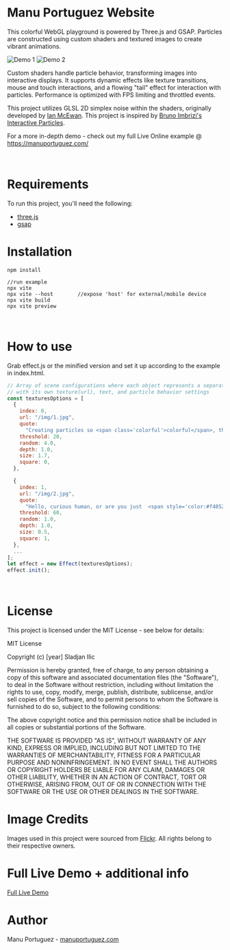 # Manu Portuguez Website

This colorful WebGL playground is powered by Three.js and GSAP. Particles are constructed using custom shaders and textured images to create vibrant animations.

![Demo 1](https://github.com/user-attachments/assets/8adcc20f-205a-43e4-bd06-79a88d9db6d0)
![Demo 2](https://github.com/user-attachments/assets/20772a8e-5572-452d-a39e-481976484d97)

Custom shaders handle particle behavior, transforming images into interactive displays. It supports dynamic effects like texture transitions, mouse and touch interactions, and a flowing "tail" effect for interaction with particles. Performance is optimized with FPS limiting and throttled events.

This project utilizes GLSL 2D simplex noise within the shaders, originally developed by [Ian McEwan](https://github.com/ashima/webgl-noise/blob/master/src/noise2D.glsl). This project is inspired by [Bruno Imbrizi's Interactive Particles](https://github.com/brunoimbrizi/interactive-particles).

For a more in-depth demo - check out my full Live Online example @ https://manuportuguez.com/

<br />

# Requirements

To run this project, you'll need the following:

- [three.js](https://github.com/mrdoob/three.js/)
- [gsap](https://github.com/gsap/gsap)
  <br />

# Installation

```
npm install

//run example
npx vite
npx vite --host        //expose 'host' for external/mobile device
npx vite build
npx vite preview
```

<br />

# How to use

Grab effect.js or the minified version and set it up according to the example in index.html.

```javascript
// Array of scene configurations where each object represents a separate scene
// with its own texture(url), text, and particle behavior settings
const texturesOptions = [
  {
    index: 0,
    url: "/img/1.jpg",
    quote:
      "Creating particles so <span class='colorful'>colorful</span>, they might just distract you from reading this text.",
    threshold: 20,
    random: 4.0,
    depth: 1.0,
    size: 1.7,
    square: 0,
  },

  {
    index: 1,
    url: "/img/2.jpg",
    quote:
      "Hello, curious human, or are you just  <span style='color:#f4852a'>here</span> for the particles?",
    threshold: 60,
    random: 1.0,
    depth: 1.0,
    size: 0.5,
    square: 1,
  },
  ...
];
let effect = new Effect(texturesOptions);
effect.init();
```

<br />

# License

This project is licensed under the MIT License - see below for details:

MIT License

Copyright (c) [year] Sladjan Ilic

Permission is hereby granted, free of charge, to any person obtaining a copy of this software and associated documentation files (the "Software"), to deal in the Software without restriction, including without limitation the rights to use, copy, modify, merge, publish, distribute, sublicense, and/or sell copies of the Software, and to permit persons to whom the Software is furnished to do so, subject to the following conditions:

The above copyright notice and this permission notice shall be included in all copies or substantial portions of the Software.

THE SOFTWARE IS PROVIDED "AS IS", WITHOUT WARRANTY OF ANY KIND, EXPRESS OR IMPLIED, INCLUDING BUT NOT LIMITED TO THE WARRANTIES OF MERCHANTABILITY, FITNESS FOR A PARTICULAR PURPOSE AND NONINFRINGEMENT. IN NO EVENT SHALL THE AUTHORS OR COPYRIGHT HOLDERS BE LIABLE FOR ANY CLAIM, DAMAGES OR OTHER LIABILITY, WHETHER IN AN ACTION OF CONTRACT, TORT OR OTHERWISE, ARISING FROM, OUT OF OR IN CONNECTION WITH THE SOFTWARE OR THE USE OR OTHER DEALINGS IN THE SOFTWARE.

# Image Credits

Images used in this project were sourced from [Flickr](https://www.flickr.com/). All rights belong to their respective owners.

# Full Live Demo + additional info

[Full Live Demo](https://manuportuguez.com/)



# Author

Manu Portuguez - [manuportuguez.com](https://manuportuguez.com/)
